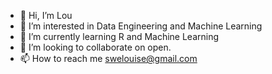 - 👋 Hi, I’m Lou
- 👀 I’m interested in Data Engineering and Machine Learning 
- 🌱 I’m currently learning R and Machine Learning
- 💞️ I’m looking to collaborate on open. 
- 📫 How to reach me swelouise@gmail.com
